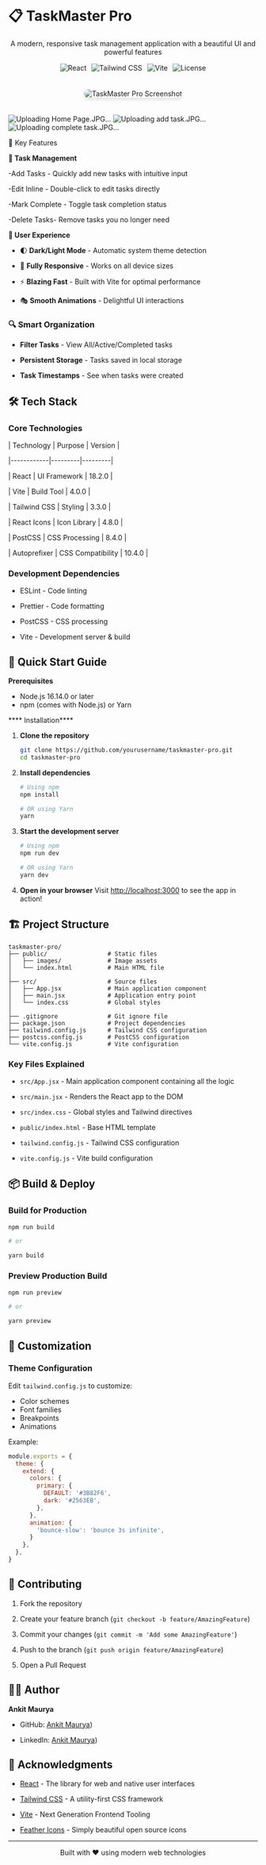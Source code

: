 # 📋 TaskMaster Pro

<div align="center">
  <p>A modern, responsive task management application with a beautiful UI and powerful features</p>
  
  <!-- Version Badges -->
  <div style="display: flex; justify-content: center; gap: 10px; margin: 15px 0;">
    <img src="https://img.shields.io/badge/React-18.2.0-61DAFB?logo=react&style=for-the-badge" alt="React">
    <img src="https://img.shields.io/badge/Tailwind_CSS-3.3.0-06B6D4?logo=tailwindcss&style=for-the-badge" alt="Tailwind CSS">
    <img src="https://img.shields.io/badge/Vite-4.0.0-646CFF?logo=vite&style=for-the-badge" alt="Vite">
    <img src="https://img.shields.io/badge/License-MIT-green?style=for-the-badge" alt="License">
  </div>
  
  <img src="/public/images/screenshot.png" alt="TaskMaster Pro Screenshot" style="max-width: 100%; border-radius: 10px; margin: 20px 0; box-shadow: 0 4px 6px rgba(0,0,0,0.1);">
</div>

![Uploading Home Page.JPG…]()
![Uploading add task.JPG…]()
![Uploading complete task.JPG…]()

 🎯 Key Features

**📝 Task Management**

-Add Tasks - Quickly add new tasks with intuitive input

-Edit Inline - Double-click to edit tasks directly

-Mark Complete - Toggle task completion status

-Delete Tasks- Remove tasks you no longer need

**🎨 User Experience**

- 🌓 **Dark/Light Mode** - Automatic system theme detection

- 📱 **Fully Responsive** - Works on all device sizes

- ⚡ **Blazing Fast** - Built with Vite for optimal performance

- 🎭 **Smooth Animations** - Delightful UI interactions

### 🔍 Smart Organization

- **Filter Tasks** - View All/Active/Completed tasks

- **Persistent Storage** - Tasks saved in local storage

- **Task Timestamps** - See when tasks were created

## 🛠 Tech Stack

### Core Technologies
| Technology | Purpose | Version |

|------------|---------|---------|

| React | UI Framework | 18.2.0 |

| Vite | Build Tool | 4.0.0 |

| Tailwind CSS | Styling | 3.3.0 |

| React Icons | Icon Library | 4.8.0 |

| PostCSS | CSS Processing | 8.4.0 |

| Autoprefixer | CSS Compatibility | 10.4.0 |

### Development Dependencies

- ESLint - Code linting

- Prettier - Code formatting

- PostCSS - CSS processing

- Vite - Development server & build

## 🚀 Quick Start Guide

 **Prerequisites**

- Node.js 16.14.0 or later
- npm (comes with Node.js) or Yarn

**** Installation****

1. **Clone the repository**
   ```bash
   git clone https://github.com/yourusername/taskmaster-pro.git
   cd taskmaster-pro
   ```

2. **Install dependencies**
   ```bash
   # Using npm
   npm install
   
   # OR using Yarn
   yarn
   ```

3. **Start the development server**
   ```bash
   # Using npm
   npm run dev
   
   # OR using Yarn
   yarn dev
   ```

4. **Open in your browser**
   Visit [http://localhost:3000](http://localhost:3000) to see the app in action!

## 🏗 Project Structure

```
taskmaster-pro/
├── public/                 # Static files
│   ├── images/             # Image assets
│   └── index.html          # Main HTML file
│
├── src/                    # Source files
│   ├── App.jsx             # Main application component
│   ├── main.jsx            # Application entry point
│   └── index.css           # Global styles
│
├── .gitignore              # Git ignore file
├── package.json            # Project dependencies
├── tailwind.config.js      # Tailwind CSS configuration
├── postcss.config.js       # PostCSS configuration
└── vite.config.js          # Vite configuration
```

### Key Files Explained

- `src/App.jsx` - Main application component containing all the logic

- `src/main.jsx` - Renders the React app to the DOM

- `src/index.css` - Global styles and Tailwind directives

- `public/index.html` - Base HTML template

- `tailwind.config.js` - Tailwind CSS configuration

- `vite.config.js` - Vite build configuration

## 📦 Build & Deploy

### Build for Production
```bash
npm run build

# or

yarn build
```

### Preview Production Build
```bash
npm run preview

# or

yarn preview
```

## 🎨 Customization

### Theme Configuration
Edit `tailwind.config.js` to customize:
- Color schemes
- Font families
- Breakpoints
- Animations

Example:
```javascript
module.exports = {
  theme: {
    extend: {
      colors: {
        primary: {
          DEFAULT: '#3B82F6',
          dark: '#2563EB',
        },
      },
      animation: {
        'bounce-slow': 'bounce 3s infinite',
      }
    },
  },
}
```

## 🤝 Contributing

1. Fork the repository

2. Create your feature branch (`git checkout -b feature/AmazingFeature`)

3. Commit your changes (`git commit -m 'Add some AmazingFeature'`)

4. Push to the branch (`git push origin feature/AmazingFeature`)

5. Open a Pull Request


## 👨‍💻 Author

**Ankit Maurya**
- GitHub: [Ankit Maurya](https://github.com/Ankit-Maurya17/))

- LinkedIn: [Ankit Maurya](https://www.linkedin.com/in/ankit-maurya-467b61342/))

## 🙏 Acknowledgments

- [React](https://reactjs.org/) - The library for web and native user interfaces

- [Tailwind CSS](https://tailwindcss.com/) - A utility-first CSS framework

- [Vite](https://vitejs.dev/) - Next Generation Frontend Tooling

- [Feather Icons](https://feathericons.com/) - Simply beautiful open source icons

---

<div align="center">
  Built with ❤️ using modern web technologies
</div>


